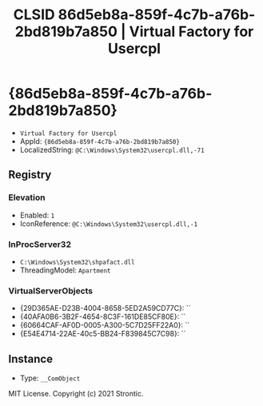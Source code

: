 ﻿---
title: "CLSID 86d5eb8a-859f-4c7b-a76b-2bd819b7a850 | Virtual Factory for Usercpl"
excerpt: What is COM-Object CLSID 86d5eb8a-859f-4c7b-a76b-2bd819b7a850?
---

# {86d5eb8a-859f-4c7b-a76b-2bd819b7a850}

* `Virtual Factory for Usercpl`
* AppId: `{86d5eb8a-859f-4c7b-a76b-2bd819b7a850}`
* LocalizedString: `@C:\Windows\System32\usercpl.dll,-71`

## Registry


### Elevation

* Enabled: `1`
* IconReference: `@C:\Windows\System32\usercpl.dll,-1`

### InProcServer32

* `C:\Windows\System32\shpafact.dll`
* ThreadingModel: `Apartment`

### VirtualServerObjects

* {29D365AE-D23B-4004-8658-5ED2A59CD77C}: ``
* {40AFA0B6-3B2F-4654-8C3F-161DE85CF80E}: ``
* {60664CAF-AF0D-0005-A300-5C7D25FF22A0}: ``
* {E54E4714-22AE-40c5-BB24-F839845C7C98}: ``

## Instance

* Type: `__ComObject`

MIT License. Copyright (c) 2021 Strontic.


